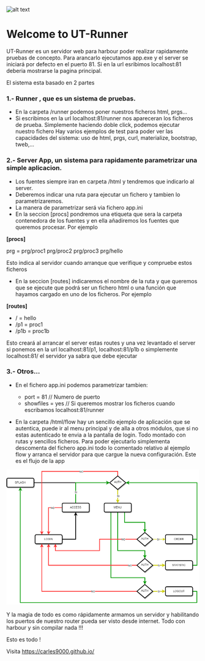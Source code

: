 ![alt text](https://i.postimg.cc/FzCp24dM/ut-runner.png)

Welcome to UT-Runner
====================

UT-Runner es un servidor web para harbour poder realizar rapidamente pruebas de concepto. Para arancarlo ejecutamos app.exe y el server se iniciará por defecto en el puerto 81. Si en la url esribimos localhost:81 deberia mostrarse la pagina principal.

El sistema esta basado en 2 partes

### 1.- Runner , que es un sistema de pruebas.

- En la carpeta /runner podemos poner nuestros ficheros html, prgs... 
- Si escribimos en la url localhost:81/runner nos apareceran los ficheros de prueba. Simplemente haciendo doble click, podemos ejecutar nuestro fichero
Hay varios ejemplos de test para poder ver las capacidades del sistema: uso de html, prgs, curl, materialize, bootstrap, tweb,...


### 2.- Server App, un sistema para rapidamente parametrizar una simple aplicacion.
- Los fuentes siempre iran en carpeta /html y tendremos que indicarlo al server.
- Deberemos indicar una ruta para ejecutar un fichero y tambien lo parametrizaremos.
- La manera de parametrizar será via fichero app.ini
- En la seccion [procs] pondremos una etiqueta que sera la carpeta contenedora de los fuentes y en ella añadiremos los fuentes que queremos procesar. Por ejemplo

**[procs]**
  
  prg = prg/proc1 prg/proc2 prg/proc3 prg/hello 

Esto indica al servidor cuando arranque que verifique y compruebe estos ficheros

- En la seccion [routes] indicaremos el nombre de la ruta y que queremos que se ejecute que podrá ser un fichero html o una función que hayamos cargado en uno de los ficheros. Por ejemplo

**[routes]**

  - / = hello
  - /p1 = proc1
  - /p1b = proc1b
   
Esto creará al arrancar el server estas routes y una vez levantado el server si ponemos en la url localhost:81/p1, localhost:81/p1b o simplemente localhost:81/ el servidor ya sabra que debe ejecutar

### 3.- Otros...
- En el fichero app.ini podemos parametrizar tambien:
  - port = 81		      // Numero de puerto 
  - showfiles = yes		// Si queremos mostrar los ficheros cuando escribamos localhost:81/runner 

- En la carpeta /html/flow hay un sencillo ejemplo de aplicación que se autentica, puede ir al menu principal y de alla a otros módulos, que si no estas autenticado te envia a la pantalla 
de login. Todo montado con rutas y sencillos ficheros. Para poder ejecutarlo simplementa descomenta del fichero app.ini todo lo comentado relativo al ejemplo flow y arranca el servidor para que cargue la nueva configuración. Este es el flujo de la app

![alt text](https://github.com/carles9000/ut-runner/blob/main/doc/flow.drawio.png)


Y la magia de todo es como rápidamente armamos un servidor y habilitando los puertos de nuestro router pueda ser visto desde internet. Todo con harbour y sin compilar nada !!!

Esto es todo ! 


Visita https://carles9000.github.io/ 

